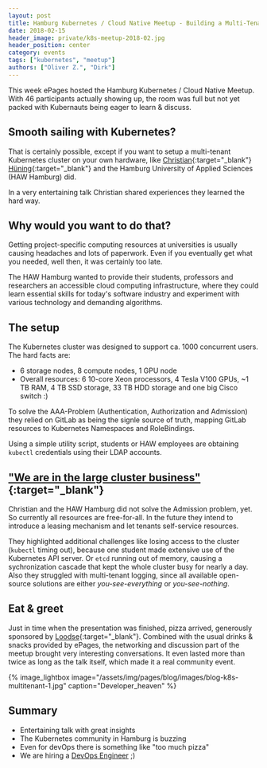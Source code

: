 ```yaml
---
layout: post
title: Hamburg Kubernetes / Cloud Native Meetup - Building a Multi-Tenant Kubernetes Container Cloud
date: 2018-02-15
header_image: private/k8s-meetup-2018-02.jpg
header_position: center
category: events
tags: ["kubernetes", "meetup"]
authors: ["Oliver Z.", "Dirk"]
---
```


This week ePages hosted the Hamburg Kubernetes / Cloud Native Meetup. With 46 participants actually showing up, the room was full but not yet packed
with Kubernauts being eager to learn & discuss.

## Smooth sailing with Kubernetes?

That is certainly possible, except if you want to setup a multi-tenant Kubernetes cluster on your own hardware, like [Christian](https://twitter.com/chrishuen){:target="_blank"} [Hüning](https://github.com/christianhuening){:target="_blank"} and the Hamburg University of Applied Sciences (HAW Hamburg) did.

In a very entertaining talk Christian shared experiences they learned the hard way.

## Why would you want to do that?

Getting project-specific computing resources at universities is usually causing headaches and lots of paperwork.
Even if you eventually get what you needed, well then, it was certainly too late.

The HAW Hamburg wanted to provide their students, professors and researchers an accessible cloud computing infrastructure, where they could learn essential skills for today's software industry and experiment with various technology and demanding algorithms.

## The setup

The Kubernetes cluster was designed to support ca. 1000 concurrent users. The hard facts are:

* 6 storage nodes, 8 compute nodes, 1 GPU node
* Overall resources: 6 10-core Xeon processors, 4 Tesla V100 GPUs, ~1 TB RAM, 4 TB SSD storage, 33 TB HDD storage and one big Cisco switch :)

To solve the AAA-Problem (Authentication, Authorization and Admission) they relied on GitLab as being the signle source of truth, mapping GitLab resources to Kubernetes Namespaces and RoleBindings.

Using a simple utility script, students or HAW employees are obtaining `kubectl` credentials using their LDAP accounts.

## ["We are in the large cluster business"](https://github.com/coreos/etcd/blob/master/Documentation/op-guide/hardware.md){:target="_blank"}

Christian and the HAW Hamburg did not solve the Admission problem, yet. So currently all resources are free-for-all.
In the future they intend to introduce a leasing mechanism and let tenants self-service resources.

They highlighted additional challenges like losing access to the cluster (`kubectl` timing out), because one student made extensive use of the Kubernetes API server.
Or `etcd` running out of memory, causing a sychronization cascade that kept the whole cluster busy for nearly a day.
Also they struggled with multi-tenant logging, since all available open-source solutions are either *you-see-everything* or *you-see-nothing*.

## Eat & greet

Just in time when the presentation was finished, pizza arrived, generously sponsored by [Loodse](https://twitter.com/Loodse){:target="_blank"}. Combined with the usual drinks & snacks provided by ePages, the networking and discussion part of the meetup brought very interesting conversations.
It even lasted more than twice as long as the talk itself, which made it a real community event.

{% image_lightbox image="/assets/img/pages/blog/images/blog-k8s-multitenant-1.jpg" caption="Developer_heaven" %}

## Summary

* Entertaining talk with great insights
* The Kubernetes community in Hamburg is buzzing 
* Even for devOps there is something like "too much pizza"
* We are hiring a [DevOps Engineer](https://www.epages.com/de/karriere/jobs/?jh=yh9sa5545lniif5q8f0oqlsmssytutc) ;)

